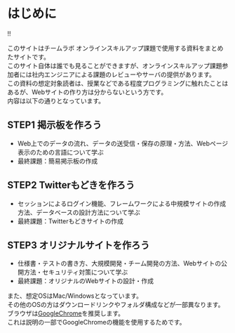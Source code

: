# はじめに

!!

このサイトはチームラボ オンラインスキルアップ課題で使用する資料をまとめたサイトです。<br>
このサイト自体は誰でも見ることができますが、オンラインスキルアップ課題参加者には社内エンジニアによる課題のレビューやサーバの提供があります。<br>
この資料の想定対象読者は、授業などである程度プログラミングに触れたことはあるが、Webサイトの作り方は分からないという方です。<br>
内容は以下の通りとなっています。

## STEP1 掲示板を作ろう
* Web上でのデータの流れ、データの送受信・保存の原理・方法、Webページ表示のための言語について学ぶ
* 最終課題：簡易掲示板の作成

## STEP2 Twitterもどきを作ろう
* セッションによるログイン機能、フレームワークによる中規模サイトの作成方法、データベースの設計方法について学ぶ
* 最終課題：Twitterもどきサイトの作成

## STEP3 オリジナルサイトを作ろう
* 仕様書・テストの書き方、大規模開発・チーム開発の方法、Webサイトの公開方法・セキュリティ対策について学ぶ
* 最終課題：オリジナルのWebサイトの設計・作成

また、想定OSはMac/Windowsとなっています。<br>
その他のOSの方はダウンロードリンクやフォルダ構成などが一部異なります。<br>
ブラウザは[GoogleChrome](https://www.google.com/intl/ja/chrome/browser/)を推奨します。<br>
これは説明の一部でGoogleChromeの機能を使用するためです。

